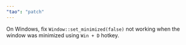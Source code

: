 ```yaml
---
"tao": "patch"
---
```


On Windows, fix `Window::set_minimized(false)` not working when the window was minimized using `Win + D` hotkey.